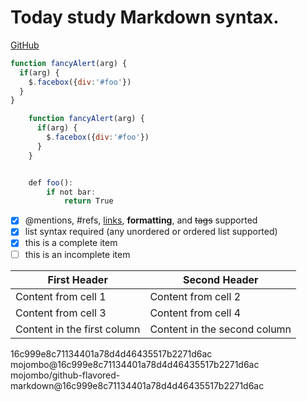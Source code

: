 # Today study Markdown syntax.

[GitHub](http://github.com)

```javascript
function fancyAlert(arg) {
  if(arg) {
    $.facebox({div:'#foo'})
  }
}

    function fancyAlert(arg) {
      if(arg) {
        $.facebox({div:'#foo'})
      }
    }


    def foo():
        if not bar:
            return True

```
- [x] @mentions, #refs, [links](), **formatting**, and <del>tags</del> supported
- [x] list syntax required (any unordered or ordered list supported)
- [x] this is a complete item
- [ ] this is an incomplete item

First Header | Second Header
------------ | -------------
Content from cell 1 | Content from cell 2
Content from cell 3 | Content from cell 4
Content in the first column | Content in the second column

16c999e8c71134401a78d4d46435517b2271d6ac
mojombo@16c999e8c71134401a78d4d46435517b2271d6ac
mojombo/github-flavored-markdown@16c999e8c71134401a78d4d46435517b2271d6ac
